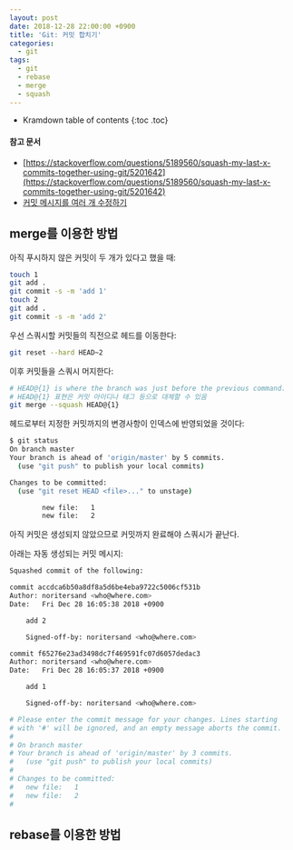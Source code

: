 ```yaml
---
layout: post
date: 2018-12-28 22:00:00 +0900
title: 'Git: 커밋 합치기'
categories:
  - git
tags:
  - git
  - rebase
  - merge
  - squash
---
```


* Kramdown table of contents
{:toc .toc}

#### 참고 문서

- [https://stackoverflow.com/questions/5189560/squash-my-last-x-commits-together-using-git/5201642](https://stackoverflow.com/questions/5189560/squash-my-last-x-commits-together-using-git/5201642)
- [커밋 메시지를 여러 개 수정하기](https://git-scm.com/book/ko/v2/Git-%EB%8F%84%EA%B5%AC-%ED%9E%88%EC%8A%A4%ED%86%A0%EB%A6%AC-%EB%8B%A8%EC%9E%A5%ED%95%98%EA%B8%B0#_changing_multiple)

## merge를 이용한 방법

아직 푸시하지 않은 커밋이 두 개가 있다고 했을 때:

```bash
touch 1
git add .
git commit -s -m 'add 1'
touch 2
git add .
git commit -s -m 'add 2'
```

우선 스쿼시할 커밋들의 직전으로 헤드를 이동한다:

```bash
git reset --hard HEAD~2
```

이후 커밋들을 스쿼시 머지한다:

```bash
# HEAD@{1} is where the branch was just before the previous command.
# HEAD@{1} 표현은 커밋 아이디나 태그 등으로 대체할 수 있음
git merge --squash HEAD@{1}
```

헤드로부터 지정한 커밋까지의 변경사항이 인덱스에 반영되었을 것이다:

```bash
$ git status
On branch master
Your branch is ahead of 'origin/master' by 5 commits.
  (use "git push" to publish your local commits)

Changes to be committed:
  (use "git reset HEAD <file>..." to unstage)

        new file:   1
        new file:   2
```

아직 커밋은 생성되지 않았으므로 커밋까지 완료해야 스쿼시가 끝난다.

아래는 자동 생성되는 커밋 메시지:

```bash
Squashed commit of the following:

commit accdca6b50a8df8a5d6be4eba9722c5006cf531b
Author: noritersand <who@where.com>
Date:   Fri Dec 28 16:05:38 2018 +0900

    add 2

    Signed-off-by: noritersand <who@where.com>

commit f65276e23ad3498dc7f469591fc07d6057dedac3
Author: noritersand <who@where.com>
Date:   Fri Dec 28 16:05:37 2018 +0900

    add 1

    Signed-off-by: noritersand <who@where.com>

# Please enter the commit message for your changes. Lines starting
# with '#' will be ignored, and an empty message aborts the commit.
#
# On branch master
# Your branch is ahead of 'origin/master' by 3 commits.
#   (use "git push" to publish your local commits)
#
# Changes to be committed:
#	new file:   1
#	new file:   2
#

```

## rebase를 이용한 방법
